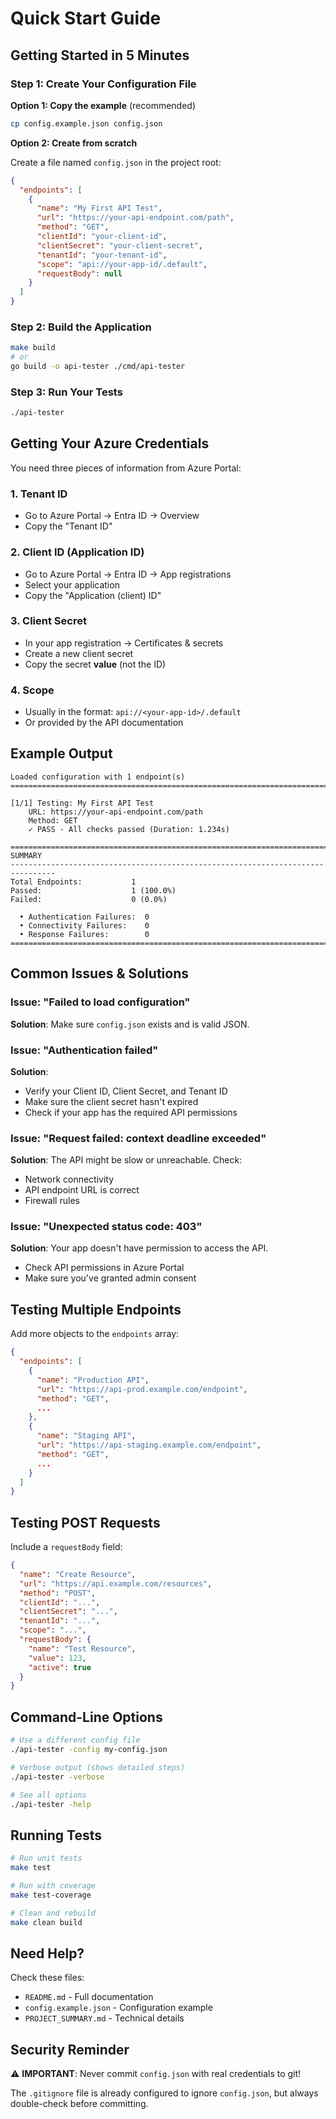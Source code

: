 # Quick Start Guide

## Getting Started in 5 Minutes

### Step 1: Create Your Configuration File

**Option 1: Copy the example** (recommended)

```bash
cp config.example.json config.json
```

**Option 2: Create from scratch**

Create a file named `config.json` in the project root:

```json
{
  "endpoints": [
    {
      "name": "My First API Test",
      "url": "https://your-api-endpoint.com/path",
      "method": "GET",
      "clientId": "your-client-id",
      "clientSecret": "your-client-secret",
      "tenantId": "your-tenant-id",
      "scope": "api://your-app-id/.default",
      "requestBody": null
    }
  ]
}
```

### Step 2: Build the Application

```bash
make build
# or
go build -o api-tester ./cmd/api-tester
```

### Step 3: Run Your Tests

```bash
./api-tester
```

## Getting Your Azure Credentials

You need three pieces of information from Azure Portal:

### 1. Tenant ID

- Go to Azure Portal → Entra ID → Overview
- Copy the "Tenant ID"

### 2. Client ID (Application ID)

- Go to Azure Portal → Entra ID → App registrations
- Select your application
- Copy the "Application (client) ID"

### 3. Client Secret

- In your app registration → Certificates & secrets
- Create a new client secret
- Copy the secret **value** (not the ID)

### 4. Scope

- Usually in the format: `api://<your-app-id>/.default`
- Or provided by the API documentation

## Example Output

```
Loaded configuration with 1 endpoint(s)
================================================================================

[1/1] Testing: My First API Test
    URL: https://your-api-endpoint.com/path
    Method: GET
    ✓ PASS - All checks passed (Duration: 1.234s)

================================================================================
SUMMARY
--------------------------------------------------------------------------------
Total Endpoints:           1
Passed:                    1 (100.0%)
Failed:                    0 (0.0%)

  • Authentication Failures:  0
  • Connectivity Failures:    0
  • Response Failures:        0
================================================================================
```

## Common Issues & Solutions

### Issue: "Failed to load configuration"

**Solution**: Make sure `config.json` exists and is valid JSON.

### Issue: "Authentication failed"

**Solution**:

- Verify your Client ID, Client Secret, and Tenant ID
- Make sure the client secret hasn't expired
- Check if your app has the required API permissions

### Issue: "Request failed: context deadline exceeded"

**Solution**: The API might be slow or unreachable. Check:

- Network connectivity
- API endpoint URL is correct
- Firewall rules

### Issue: "Unexpected status code: 403"

**Solution**: Your app doesn't have permission to access the API.

- Check API permissions in Azure Portal
- Make sure you've granted admin consent

## Testing Multiple Endpoints

Add more objects to the `endpoints` array:

```json
{
  "endpoints": [
    {
      "name": "Production API",
      "url": "https://api-prod.example.com/endpoint",
      "method": "GET",
      ...
    },
    {
      "name": "Staging API",
      "url": "https://api-staging.example.com/endpoint",
      "method": "GET",
      ...
    }
  ]
}
```

## Testing POST Requests

Include a `requestBody` field:

```json
{
  "name": "Create Resource",
  "url": "https://api.example.com/resources",
  "method": "POST",
  "clientId": "...",
  "clientSecret": "...",
  "tenantId": "...",
  "scope": "...",
  "requestBody": {
    "name": "Test Resource",
    "value": 123,
    "active": true
  }
}
```

## Command-Line Options

```bash
# Use a different config file
./api-tester -config my-config.json

# Verbose output (shows detailed steps)
./api-tester -verbose

# See all options
./api-tester -help
```

## Running Tests

```bash
# Run unit tests
make test

# Run with coverage
make test-coverage

# Clean and rebuild
make clean build
```

## Need Help?

Check these files:

- `README.md` - Full documentation
- `config.example.json` - Configuration example
- `PROJECT_SUMMARY.md` - Technical details

## Security Reminder

⚠️ **IMPORTANT**: Never commit `config.json` with real credentials to git!

The `.gitignore` file is already configured to ignore `config.json`, but always double-check before committing.
